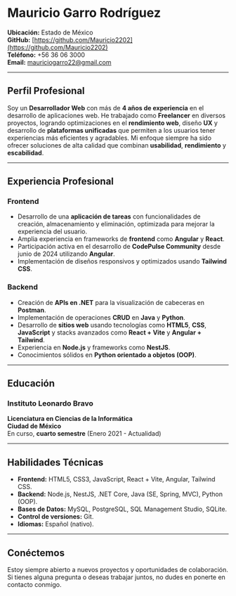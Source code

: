# Mauricio Garro Rodríguez

**Ubicación:** Estado de México  
**GitHub:** [https://github.com/Mauricio2202](https://github.com/Mauricio2202)  
**Teléfono:** +56 36 06 3000  
**Email:** [mauriciogarro22@gmail.com](mailto:mauriciogarro22@gmail.com)

---

## Perfil Profesional

Soy un **Desarrollador Web** con más de **4 años de experiencia** en el desarrollo de aplicaciones web. He trabajado como **Freelancer** en diversos proyectos, logrando optimizaciones en el **rendimiento web**, diseño **UX** y desarrollo de **plataformas unificadas** que permiten a los usuarios tener experiencias más eficientes y agradables. Mi enfoque siempre ha sido ofrecer soluciones de alta calidad que combinan **usabilidad**, **rendimiento** y **escabilidad**.

---

## Experiencia Profesional

### **Frontend**

- Desarrollo de una **aplicación de tareas** con funcionalidades de creación, almacenamiento y eliminación, optimizada para mejorar la experiencia del usuario.
- Amplia experiencia en frameworks de **frontend** como **Angular** y **React**.
- Participación activa en el desarrollo de **CodePulse Community** desde junio de 2024 utilizando **Angular**.
- Implementación de diseños responsivos y optimizados usando **Tailwind CSS**.

### **Backend**

- Creación de **APIs en .NET** para la visualización de cabeceras en **Postman**.
- Implementación de operaciones **CRUD** en **Java** y **Python**.
- Desarrollo de **sitios web** usando tecnologías como **HTML5**, **CSS**, **JavaScript** y stacks avanzados como **React + Vite** y **Angular + Tailwind**.
- Experiencia en **Node.js** y frameworks como **NestJS**.
- Conocimientos sólidos en **Python orientado a objetos (OOP)**.

---

## Educación

### Instituto Leonardo Bravo  
**Licenciatura en Ciencias de la Informática**  
**Ciudad de México**  
En curso, **cuarto semestre** (Enero 2021 - Actualidad)

---

## Habilidades Técnicas

- **Frontend:** HTML5, CSS3, JavaScript, React + Vite, Angular, Tailwind CSS.
- **Backend:** Node.js, NestJS, .NET Core, Java (SE, Spring, MVC), Python (OOP).
- **Bases de Datos:** MySQL, PostgreSQL, SQL Management Studio, SQLite.
- **Control de versiones:** Git.
- **Idiomas:** Español (nativo).

---

## Conéctemos

Estoy siempre abierto a nuevos proyectos y oportunidades de colaboración. Si tienes alguna pregunta o deseas trabajar juntos, no dudes en ponerte en contacto conmigo.

